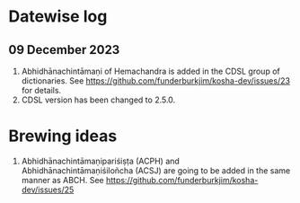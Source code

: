 # Datewise log

## 09 December 2023

1. Abhidhānachintāmaṇi of Hemachandra is added in the CDSL group of dictionaries. See https://github.com/funderburkjim/kosha-dev/issues/23 for details.
2. CDSL version has been changed to 2.5.0.



# Brewing ideas
  1. Abhidhānachintāmaṇipariśiṣṭa (ACPH) and Abhidhānachintāmaṇiśiloñcha (ACSJ) are going to be added in the same manner as ABCH. See https://github.com/funderburkjim/kosha-dev/issues/25
  
